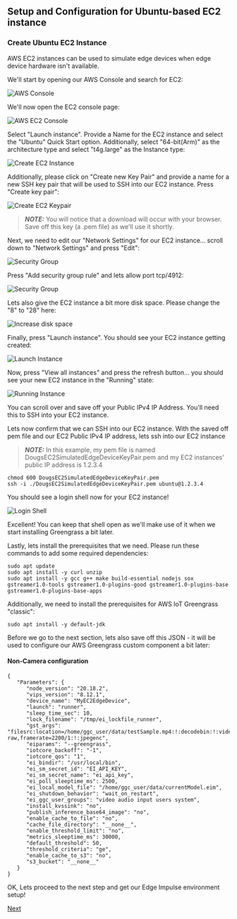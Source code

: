 ## Setup and Configuration for Ubuntu-based EC2 instance

### Create Ubuntu EC2 Instance

AWS EC2 instances can be used to simulate edge devices when edge device hardware isn't available.  

We'll start by opening our AWS Console and search for EC2:

![AWS Console](../images/EC2_Setup_1.png)

We'll now open the EC2 console page:

![AWS EC2 Console](../images/EC2_Setup_2.png)

Select "Launch instance". Provide a Name for the EC2 instance and select the "Ubuntu" Quick Start option. Additionally, select "64-bit(Arm)" as the architecture type and select "t4g.large" as the Instance type:

![Create EC2 Instance](../images/EC2_Setup_3.png)

Additionally, please click on "Create new Key Pair" and provide a name for a new SSH key pair that will be used to SSH into our EC2 instance. Press "Create key pair":

![Create EC2 Keypair](../images/EC2_Setup_4.png)

>**_NOTE:_**
>You will notice that a download will occur with your browser. Save off this key (a .pem file) as we'll use it shortly.

Next, we need to edit our "Network Settings" for our EC2 instance... scroll down to "Network Settings" and press "Edit":

![Security Group](../images/EC2_Setup_4_ns.png)

Press "Add security group rule" and lets allow port tcp/4912:

![Security Group](../images/EC2_Setup_4_4912.png)

Lets also give the EC2 instance a bit more disk space. Please change the "8" to "28" here:

![Increase disk space](../images/EC2_Setup_5.png)

Finally, press "Launch instance". You should see your EC2 instance getting created:

![Launch Instance](../images/EC2_Setup_6.png)

Now, press "View all instances" and press the refresh button... you should see your new EC2 instance in the "Running" state:

![Running Instance](../images/EC2_Setup_7.png)

You can scroll over and save off your Public IPv4 IP Address. You'll need this to SSH into your EC2 instance. 

Lets now confirm that we can SSH into our EC2 instance. With the saved off pem file and our EC2 Public IPv4 IP address, lets ssh into our EC2 instance
  
>**_NOTE:_**
>In this example, my pem file is named	DougsEC2SimulatedEdgeDeviceKeyPair.pem and my EC2 instances' public IP address is 1.2.3.4

	chmod 600 DougsEC2SimulatedEdgeDeviceKeyPair.pem
	ssh -i ./DougsEC2SimulatedEdgeDeviceKeyPair.pem ubuntu@1.2.3.4

You should see a login shell now for your EC2 instance!

![Login Shell](../images/EC2_Setup_8.png)

Excellent! You can keep that shell open as we'll make use of it when we start installing Greengrass a bit later. 

Lastly, lets install the prerequisites that we need. Please run these commands to add some required dependencies:

	sudo apt update	
	sudo apt install -y curl unzip
	sudo apt install -y gcc g++ make build-essential nodejs sox gstreamer1.0-tools gstreamer1.0-plugins-good gstreamer1.0-plugins-base gstreamer1.0-plugins-base-apps
	
Additionally, we need to install the prerequisites for AWS IoT Greengrass "classic":

	sudo apt install -y default-jdk  

Before we go to the next section, lets also save off this JSON - it will be used to configure our AWS Greengrass custom component a bit later:

#### Non-Camera configuration

	{     
	   "Parameters": { 
	      "node_version": "20.18.2",
	      "vips_version": "8.12.1",
	      "device_name": "MyEC2EdgeDevice",
	      "launch": "runner",
	      "sleep_time_sec": 10,
	      "lock_filename": "/tmp/ei_lockfile_runner",
	      "gst_args": "filesrc:location=/home/ggc_user/data/testSample.mp4:!:decodebin:!:videoconvert:!:videorate:!:video/x-raw,framerate=2200/1:!:jpegenc",
	      "eiparams": "--greengrass",
	      "iotcore_backoff": "-1",
	      "iotcore_qos": "1",
	      "ei_bindir": "/usr/local/bin",
	      "ei_sm_secret_id": "EI_API_KEY",
	      "ei_sm_secret_name": "ei_api_key",
	      "ei_poll_sleeptime_ms": 2500,
	      "ei_local_model_file": "/home/ggc_user/data/currentModel.eim",
	      "ei_shutdown_behavior": "wait_on_restart",
	      "ei_ggc_user_groups": "video audio input users system",
	      "install_kvssink": "no",
	      "publish_inference_base64_image": "no",
	      "enable_cache_to_file": "no",
	      "cache_file_directory": "__none__",
	      "enable_threshold_limit": "no",
	      "metrics_sleeptime_ms": 30000,
	      "default_threshold": 50,
	      "threshold_criteria": "ge",
	      "enable_cache_to_s3": "no",
	      "s3_bucket": "__none__" 
	   }  
	}

OK, Lets proceed to the next step and get our Edge Impulse environment setup!

[Next](../../edgeimpulseprojectbuild/)
